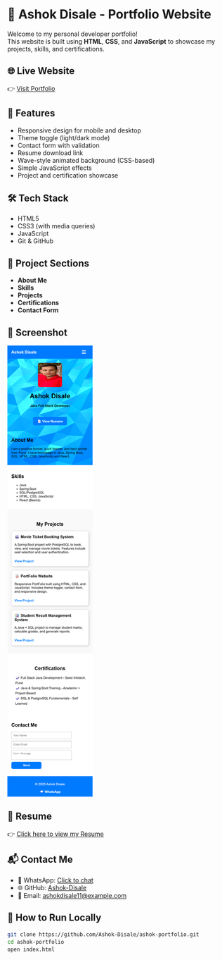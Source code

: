 # 💼 Ashok Disale - Portfolio Website

Welcome to my personal developer portfolio!  
This website is built using **HTML**, **CSS**, and **JavaScript** to showcase my projects, skills, and certifications.

## 🌐 Live Website  
👉 [Visit Portfolio](https://ashok-disale.github.io/ashok-portfolio/)

## 📌 Features
- Responsive design for mobile and desktop
- Theme toggle (light/dark mode)
- Contact form with validation
- Resume download link
- Wave-style animated background (CSS-based)
- Simple JavaScript effects
- Project and certification showcase

## 🛠️ Tech Stack
- HTML5
- CSS3 (with media queries)
- JavaScript
- Git & GitHub

## 📂 Project Sections
- **About Me**
- **Skills**
- **Projects**
- **Certifications**
- **Contact Form**

## 📸 Screenshot  
![View images](./Ashok%20Disale.png)


## 📄 Resume  
👉 [Click here to view my Resume](./Ashok%20Disale.pdf)



## 📬 Contact Me
- 💬 WhatsApp: [Click to chat](https://wa.me/9579392731)
- 🌐 GitHub: [Ashok-Disale](https://github.com/Ashok-Disale)
- 📧 Email: ashokdisale11@example.com

## 🚀 How to Run Locally
```bash
git clone https://github.com/Ashok-Disale/ashok-portfolio.git
cd ashok-portfolio
open index.html
